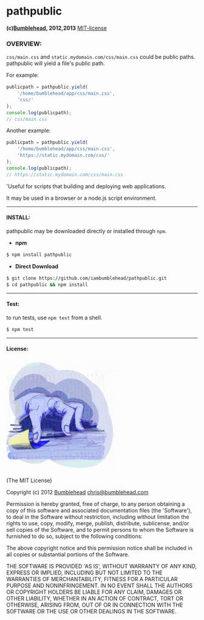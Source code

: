 pathpublic
==========
**(c)[Bumblehead][0], 2012,2013** [MIT-license](#license)  

### OVERVIEW:

`css/main.css` and `static.mydomain.com/css/main.css` could be public paths. pathpublic will yield a file's public path.

For example:

 ```javascript
 publicpath = pathpublic.yield(
     '/home/bumblehead/app/css/main.css',
     'css/'
 );
 console.log(publicpath); 
 // css/main.css
 ```
 
Another example:
 
 ```javascript 
 publicpath = pathpublic.yield(
     '/home/bumblehead/app/css/main.css',
     'https://static.mydomain.com/css/'
 );
 console.log(publicpath); 
 // https://static.mydomain.com/css/main.css 
 ```
 
'Useful for scripts that building and deploying web applications.

It may be used in a browser or a node.js script environment.


[0]: http://www.bumblehead.com                            "bumblehead"

---------------------------------------------------------
#### <a id="install"></a>INSTALL:

pathpublic may be downloaded directly or installed through `npm`.

 * **npm**   

 ```bash
 $ npm install pathpublic
 ```

 * **Direct Download**
 
 ```bash  
 $ git clone https://github.com/iambumblehead/pathpublic.git
 $ cd pathpublic && npm install
 ```

---------------------------------------------------------
#### <a id="test"></a>Test:

 to run tests, use `npm test` from a shell.

 ```bash
 $ npm test
 ```
 
---------------------------------------------------------

#### <a id="license">License:

 ![scrounge](http://github.com/iambumblehead/scroungejs/raw/master/img/hand.png) 

(The MIT License)

Copyright (c) 2012 [Bumblehead][0] <chris@bumblehead.com>

Permission is hereby granted, free of charge, to any person obtaining a copy of this software and associated documentation files (the 'Software'), to deal in the Software without restriction, including without limitation the rights to use, copy, modify, merge, publish, distribute, sublicense, and/or sell copies of the Software, and to permit persons to whom the Software is furnished to do so, subject to the following conditions:

The above copyright notice and this permission notice shall be included in all copies or substantial portions of the Software.

THE SOFTWARE IS PROVIDED 'AS IS', WITHOUT WARRANTY OF ANY KIND, EXPRESS OR IMPLIED, INCLUDING BUT NOT LIMITED TO THE WARRANTIES OF MERCHANTABILITY, FITNESS FOR A PARTICULAR PURPOSE AND NONINFRINGEMENT. IN NO EVENT SHALL THE AUTHORS OR COPYRIGHT HOLDERS BE LIABLE FOR ANY CLAIM, DAMAGES OR OTHER LIABILITY, WHETHER IN AN ACTION OF CONTRACT, TORT OR OTHERWISE, ARISING FROM, OUT OF OR IN CONNECTION WITH THE SOFTWARE OR THE USE OR OTHER DEALINGS IN THE SOFTWARE.
